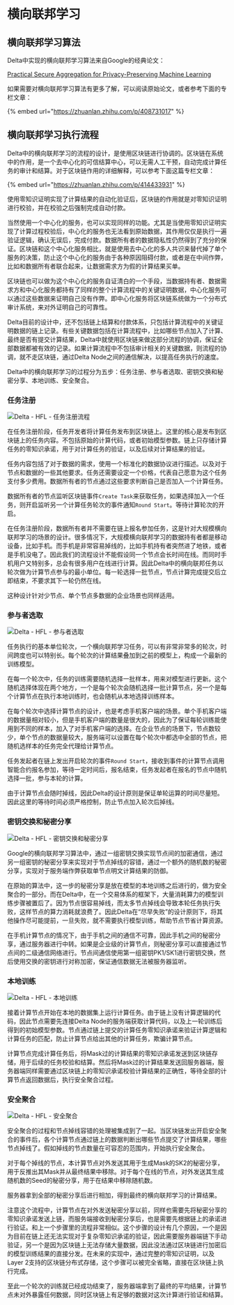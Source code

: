 # 横向联邦学习

## 横向联邦学习算法

Delta中实现的横向联邦学习算法来自Google的经典论文：

 [Practical Secure Aggregation for Privacy-Preserving Machine Learning](https://eprint.iacr.org/2017/281.pdf)

如果需要对横向联邦学习算法有更多了解，可以阅读原始论文，或者参考下面的专栏文章：

{% embed url="https://zhuanlan.zhihu.com/p/408731017" %}

## 横向联邦学习执行流程

Delta中的横向联邦学习的流程的设计，是使用区块链进行协调的。区块链在系统中的作用，是一个去中心化的可信结算中心，可以无需人工干预，自动完成计算任务的审计和结算。对于区块链作用的详细解释，可以参考下面这篇专栏文章：

{% embed url="https://zhuanlan.zhihu.com/p/414433931" %}

使用零知识证明实现了计算结果的自动化验证后，区块链的作用就是对零知识证明进行校验，并在校验之后强制完成自动付款。

当然使用一个中心化的服务，也可以实现同样的功能。尤其是当使用零知识证明实现了计算过程校验后，中心化的服务也无法看到原始数据，其作用仅仅是执行一遍验证逻辑，确认无误后，完成付款。数据所有者的数据隐私性仍然得到了充分的保证。区块链和这个中心化服务相比，就是使用去中心化的多人共识来替代掉了单个服务的决策，防止这个中心化的服务由于各种原因阻碍付款，或者是在中间作弊，比如和数据所有者联合起来，让数据需求方为假的计算结果买单。

区块链也可以做为这个中心化的服务自证清白的一个手段，当数据持有者、数据需求方和中心化服务都持有了同样的整个计算流程中的关键证明数据，中心化服务可以通过这些数据来证明自己没有作弊。即中心化服务将区块链系统做为一个分布式审计系统，来对外证明自己的可靠性。

Delta目前的设计中，还不包括链上结算和付款体系，只包括计算流程中的关键证明数据的链上记录。有些关键数据包括在计算流程中，比如哪些节点加入了计算、最终是否有提交计算结果，Delta中就使用区块链来做这部分流程的协调，保证全部数据都被有效的记录。如果计算流程中不包括审计相关的关键数据，则流程的协调，就不走区块链，通过Delta Node之间的通信解决，以提高任务执行的速度。

Delta中的横向联邦学习的过程分为五步：任务注册、参与者选取、密钥交换和秘密分享、本地训练、安全聚合。

### 任务注册

![Delta - HFL - &#x4EFB;&#x52A1;&#x6CE8;&#x518C;&#x6D41;&#x7A0B;](../.gitbook/assets/b5d17161d77c3a1e27682db9df05923.png)

在任务注册阶段，任务开发者将计算任务发布到区块链上。这里的核心是发布到区块链上的任务内容。不包括原始的计算代码，或者初始模型参数。链上只存储计算任务的零知识承诺，用于对计算任务的验证，以及后续对计算结果的验证。

任务内容包括了对于数据的需求，使用一个标准化的数据协议进行描述。以及对于节点和数据的一些其他要求。任务还需要设定一个价格，代表自己愿意为这个任务支付多少费用。数据所有者的节点通过这些要求判断自己是否加入一个计算任务。

数据所有者的节点监听区块链事件`Create Task`来获取任务，如果选择加入一个任务，则开启监听另一个计算任务轮次的事件通知`Round Start`。等待计算轮次的开启。

在任务注册阶段，数据所有者并不需要在链上报名参加任务，这是针对大规模横向联邦学习的场景的设计。很多情况下，大规模横向联邦学习的数据持有者都是移动设备，比如手机。而手机是非常容易掉线的，比如手机持有者突然进了地铁，或者是手机没电了。因此我们的流程设计不能假设同一个节点会长时间在线。而同时手机用户又特别多，总会有很多用户在线进行计算。因此Delta中的横向联邦任务以轮次做为计算节点参与的最小单位。每一轮选择一批节点，节点计算完成提交后立即结束，不要求其下一轮仍然在线。

这种设计针对少节点、单个节点多数据的企业场景也同样适用。

### 参与者选取

![Delta - HFL - &#x53C2;&#x4E0E;&#x8005;&#x9009;&#x53D6;](../.gitbook/assets/f1ec1ace994a49d0e2f49180b2cac23.png)

任务执行的基本单位轮次，一个横向联邦学习任务，可以有非常非常多的轮次，时间跨度也可以特别长。每个轮次的计算结果叠加到之前的模型上，构成一个最新的训练模型。

在每一个轮次中，任务的训练需要随机选择一批样本，用来对模型进行更新。这个随机选择体现在两个地方，一个是每个轮次会随机选择一批计算节点，另一个是每个计算节点在执行本地训练时，也会随机从本地选择训练样本。

在每个轮次中选择计算节点的设计，也是考虑手机客户端的场景。单个手机客户端的数据量相对较小，但是手机客户端的数量是很大的，因此为了保证每轮训练能使用到不同的样本，加入了对手机客户端的选择。在企业节点的场景下，节点数较少，单个节点的数据量较大，服务端可以设置在每个轮次中都选中全部的节点，把随机选样本的任务完全代理给计算节点。

任务发起者在链上发出开启轮次的事件`Round Start`，接收到事件的计算节点调用智能合约报名参加，等待一定时间后，报名结束，任务发起者在报名的节点中随机选择一批，参与本轮的计算。

由于计算节点会随时掉线，因此Delta的设计原则是保证单轮运算的时间尽量短。因此这里的等待时间必须严格控制，防止节点加入轮次后掉线。

### 密钥交换和秘密分享

![Delta - HFL - &#x5BC6;&#x94A5;&#x4EA4;&#x6362;&#x548C;&#x79D8;&#x5BC6;&#x5206;&#x4EAB;](../.gitbook/assets/c74879a461e392e9fee072bb1595421.png)

Google的横向联邦学习算法中，通过一组密钥交换实现节点间的加密通信，通过另一组密钥的秘密分享来实现对于节点掉线的容错，通过一个额外的随机数的秘密分享，实现对于服务端作弊获取单节点明文计算结果的防御。

在原始的算法中，这一步的秘密分享是放在模型的本地训练之后进行的，做为安全聚合的一部分。而在Delta中，在一个交易体系的框架下，大量消耗算力的模型训练步骤被置后了。因为节点很容易掉线，而太多节点掉线会导致本轮任务执行失败，这样节点的算力消耗就浪费了。因此Delta在“尽早失败”的设计原则下，将其他操作尽可能提前，一旦失败，就不需要执行模型训练，帮助节点节省计算资源。

在手机计算节点的情况下，由于手机之间的通信不可靠，因此手机之间的秘密分享，通过服务器进行中转。如果是企业级的计算节点，则秘密分享可以直接通过节点间的二级通信网络进行。节点间通信使用第一组密钥PK1/SK1进行密钥交换，然后使用交换的密钥进行对称加密，保证通信数据无法被服务器监听。

### 本地训练

![Delta - HFL - &#x672C;&#x5730;&#x8BAD;&#x7EC3;](../.gitbook/assets/76b2d1951085e78124648d4d254477e.png)

接着计算节点开始在本地的数据集上运行计算任务。由于链上没有计算逻辑的代码，因此节点需要先连接Delta Node的服务端获取计算代码，以及上一轮训练后得到的初始模型参数。节点通过链上提交的计算任务零知识承诺来验证计算逻辑和计算任务的匹配，防止计算节点给出其他的计算任务，欺骗计算节点。

计算节点完成计算任务后，将Mask过的计算结果的零知识承诺发送到区块链存储，用于后续的任务校验和结算。然后将Mask过的计算结果发送回服务器端，服务器端同样需要通过区块链上的零知识承诺校验计算结果的正确性，等待全部的计算节点返回数据后，执行安全聚合过程。



### 安全聚合

![Delta - HFL - &#x5B89;&#x5168;&#x805A;&#x5408;](../.gitbook/assets/23c78517c74da7560b8ae02dcad7356.png)

安全聚合的过程和节点掉线容错的处理被集成到了一起。当区块链发出开启安全聚合的事件后，各个计算节点通过链上的数据判断出哪些节点提交了计算结果，哪些节点掉线了。假如掉线的节点数量在可容忍的范围内，开始执行安全聚合。

对于每个掉线的节点，本计算节点对外发送其用于生成Mask的SK2的秘密分享，用于反推出其Mask并从最终结果中移除。对于每个在线的节点，对外发送其生成随机数的Seed的秘密分享，用于在结果中移除随机数。

服务器拿到全部的秘密分享后进行相加，得到最终的横向联邦学习的计算结果。

注意这个流程中，计算节点在对外发送秘密分享以前，同样也需要先将秘密分享的零知识承诺发送上链，而服务端接收到秘密分享后，也是需要先根据链上的承诺进行验证。和上一个步骤里的流程非常相似。这个步骤的设计有几个原因，一个是因为目前在链上还无法实现对于复杂零知识承诺的验证，因此需要服务器端链下手动验证，另一个是因为区块链上无法存储大量数据，因此没法通过区块链进行加密后的模型训练结果的直接分发。在未来的实现中，通过完整的零知识证明，以及Layer 2支持的区块链分布式存储，这个步骤可以被完全省略，直接在区块链上执行完成。

至此一个轮次的训练就已经成功结束了，服务器端拿到了最终的平均结果，计算节点未对外暴露任何数据，同时区块链上有足够的数据对这次计算进行验证和结算。

